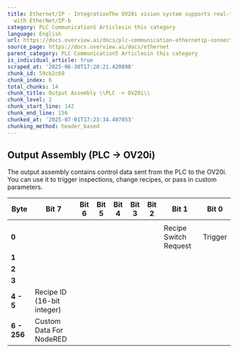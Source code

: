 ```yaml
---
title: Ethernet/IP - IntegrationThe OV20i vision system supports real-time communication
  with EtherNet/IP-b
category: PLC Communication5 Articlesin this category
language: English
url: https://docs.overview.ai/docs/plc-communication-ethernetip-connections
source_page: https://docs.overview.ai/docs/ethernet
parent_category: PLC Communication5 Articlesin this category
is_individual_article: true
scraped_at: '2025-06-30T17:20:21.420898'
chunk_id: 59cb2c69
chunk_index: 6
total_chunks: 14
chunk_title: Output Assembly \\PLC -> OV20i\\
chunk_level: 2
chunk_start_line: 142
chunk_end_line: 156
chunked_at: '2025-07-01T17:23:34.407853'
chunking_method: header_based
---
```


## **Output Assembly \(PLC → OV20i\)**

The output assembly contains control data sent from the PLC to the OV20i. You can use it to trigger inspections, change recipes, or pass in custom parameters.

**Byte**| **Bit 7**| **Bit 6**| **Bit 5**| **Bit 4**| **Bit 3**| **Bit 2**| **Bit 1**| **Bit 0**  
---|---|---|---|---|---|---|---|---  
| | | | | | | |   
**0**| | | | | | |  Recipe Switch Request| Trigger  
**1**| | | | | | | |   
**2**| | | | | | | |   
**3**| | | | | | | |   
**4 - 5**|  Recipe ID \(16-bit integer\)  
**6 - 256**|  Custom Data For NodeRED  
  